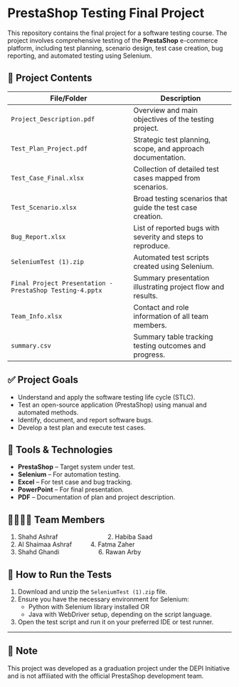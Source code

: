 # PrestaShop Testing Final Project

This repository contains the final project for a software testing course. The project involves comprehensive testing of the **PrestaShop** e-commerce platform, including test planning, scenario design, test case creation, bug reporting, and automated testing using Selenium.

## 📁 Project Contents

| File/Folder                                              | Description                                                 |
| -------------------------------------------------------- | ----------------------------------------------------------- |
| `Project_Description.pdf`                                | Overview and main objectives of the testing project.        |
| `Test_Plan_Project.pdf`                                  | Strategic test planning, scope, and approach documentation. |
| `Test_Case_Final.xlsx`                                   | Collection of detailed test cases mapped from scenarios.    |
| `Test_Scenario.xlsx`                                     | Broad testing scenarios that guide the test case creation.  |
| `Bug_Report.xlsx`                                        | List of reported bugs with severity and steps to reproduce. |
| `SeleniumTest (1).zip`                                   | Automated test scripts created using Selenium.              |
| `Final Project Presentation - PrestaShop Testing-4.pptx` | Summary presentation illustrating project flow and results. |
| `Team_Info.xlsx`                                         | Contact and role information of all team members.           |
| `summary.csv`                                            | Summary table tracking testing outcomes and progress.       |


## ✅ Project Goals

- Understand and apply the software testing life cycle (STLC).
- Test an open-source application (PrestaShop) using manual and automated methods.
- Identify, document, and report software bugs.
- Develop a test plan and execute test cases.

## 🧪 Tools & Technologies

- **PrestaShop** – Target system under test.
- **Selenium** – For automation testing.
- **Excel** – For test case and bug tracking.
- **PowerPoint** – For final presentation.
- **PDF** – Documentation of plan and project description.

## 👨‍👩‍👧‍👦 Team Members

1. Shahd Ashraf        2. Habiba Saad  
3. Al Shaimaa Ashraf   4. Fatma Zaher  
5. Shahd Ghandi        6. Rawan Arby

## 🚀 How to Run the Tests

1. Download and unzip the `SeleniumTest (1).zip` file.
2. Ensure you have the necessary environment for Selenium:
   - Python with Selenium library installed OR
   - Java with WebDriver setup, depending on the script language.
3. Open the test script and run it on your preferred IDE or test runner.

---

## 📌 Note

This project was developed as a graduation project under the DEPI Initiative and is not affiliated with the official PrestaShop development team.

